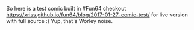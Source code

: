 So here is a test comic built in #Fun64 checkout https://xriss.github.io/fun64/blog/2017-01-27-comic-test/  for live version with full source :) Yup, that's Worley noise. 